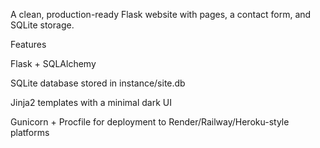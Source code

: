 A clean, production-ready Flask website with pages, a contact form, and SQLite storage.

Features

Flask + SQLAlchemy

SQLite database stored in instance/site.db

Jinja2 templates with a minimal dark UI

Gunicorn + Procfile for deployment to Render/Railway/Heroku-style platforms

